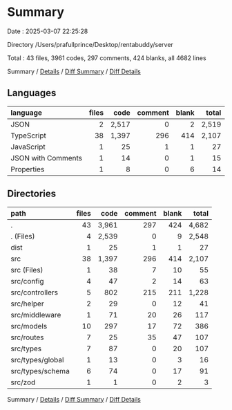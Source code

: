 # Summary

Date : 2025-03-07 22:25:28

Directory /Users/prafullprince/Desktop/rentabuddy/server

Total : 43 files,  3961 codes, 297 comments, 424 blanks, all 4682 lines

Summary / [Details](details.md) / [Diff Summary](diff.md) / [Diff Details](diff-details.md)

## Languages
| language | files | code | comment | blank | total |
| :--- | ---: | ---: | ---: | ---: | ---: |
| JSON | 2 | 2,517 | 0 | 2 | 2,519 |
| TypeScript | 38 | 1,397 | 296 | 414 | 2,107 |
| JavaScript | 1 | 25 | 1 | 1 | 27 |
| JSON with Comments | 1 | 14 | 0 | 1 | 15 |
| Properties | 1 | 8 | 0 | 6 | 14 |

## Directories
| path | files | code | comment | blank | total |
| :--- | ---: | ---: | ---: | ---: | ---: |
| . | 43 | 3,961 | 297 | 424 | 4,682 |
| . (Files) | 4 | 2,539 | 0 | 9 | 2,548 |
| dist | 1 | 25 | 1 | 1 | 27 |
| src | 38 | 1,397 | 296 | 414 | 2,107 |
| src (Files) | 1 | 38 | 7 | 10 | 55 |
| src/config | 4 | 47 | 2 | 14 | 63 |
| src/controllers | 5 | 802 | 215 | 211 | 1,228 |
| src/helper | 2 | 29 | 0 | 12 | 41 |
| src/middleware | 1 | 71 | 20 | 26 | 117 |
| src/models | 10 | 297 | 17 | 72 | 386 |
| src/routes | 7 | 25 | 35 | 47 | 107 |
| src/types | 7 | 87 | 0 | 20 | 107 |
| src/types/global | 1 | 13 | 0 | 3 | 16 |
| src/types/schema | 6 | 74 | 0 | 17 | 91 |
| src/zod | 1 | 1 | 0 | 2 | 3 |

Summary / [Details](details.md) / [Diff Summary](diff.md) / [Diff Details](diff-details.md)